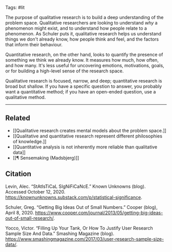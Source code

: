 Tags: #lit 

The purpose of qualitative research is to build a deep understanding of the problem space. Qualitative researchers are looking to understand *why* a phenomenon might exist, and to understand how people relate to a phenomenon. As Schuler puts it, qualitative research helps us understand things we don't already know, how people think and feel, and the factors that inform their behaviour. 

Quantitative research, on the other hand, looks to quantify the presence of something we think we already know. It measures how much, how often, and how many. It's less useful for uncovering emotions, motivations, goals, or for building a high-level sense of the research space. 

Qualitative research is focused, narrow, and deep; quantitative research is broad but shallow. If you have a specific question to answer, you probably want a quantitative  method; if you have an open-ended question, use a qualitative method.

---
## Related
- [[Qualitative research creates mental models about the problem space.]]
- [[Qualitative and quantitative research represent different philosophies of knowledge.]]
- [[Quantitative analysis is not inherently more reliable than qualitative data]]
- [[¶ Sensemaking (Madsbjerg)]]

## Citation
Levin, Alec. “StAtIsTiCaL SIgNiFiCaNcE.” Known Unknowns (blog). Accessed October 12, 2020. https://knownunknowns.substack.com/p/statistical-significance.

Schuler, Greg. “Getting Big Ideas Out of Small Numbers.” Cooper (blog), April 8, 2020. https://www.cooper.com/journal/2013/05/getting-big-ideas-out-of-small-research/.

Yocco, Victor. “Filling Up Your Tank, Or How To Justify User Research Sample Size And Data.” Smashing Magazine (blog). https://www.smashingmagazine.com/2017/03/user-research-sample-size-data/.
